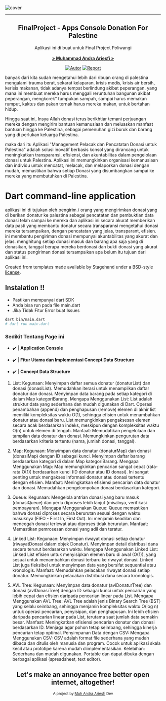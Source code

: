 ![cover](bin/data/dump/watermark.jpg)

------------------------------------
<p align="center">
  <h2 align="center">FinalProject - Apps Console Donation For Palestine</h2>
  <p align="center">
    Aplikasi ini di buat untuk Final Project Poliwangi
    <br/>
    <br/>
    <a href="https://github.com/zzrftixx"><strong>» Muhammad Andra Ariesfi »</strong></a>
    <br/>
  </p>
</p>
<p align="center">
<a href="https://github.com/zzrftixx"><img title="Autor" src="https://img.shields.io/badge/Author-zzrftixx-blue?style=for-the-badge&logo=github"></a> <a href="https://github.com/zzrftixx"><img title="Report" src="https://img.shields.io/badge/Copyring-2024-red?style=for-the-badge&logo=github"></a>
<p>
</p>
banyak dari kita sudah mengetahui lebih dari ribuan orang di palestina mengalami trauma berat, sekarat kelaparan, krisis medis, krisis air bersih, kerisis makanan, tidak adanya tempat berlindung akibat peperangan. yang mana ini membuat mereka harus menggali reruntuhan bangunan akibat peperangan, mengkorek” tumpukan sampah, sampai harus memakan rumput, kaktus dan pakan ternak harus mereka makan, untuk bertahan hidup.

Hingga saat ini, Insya Allah donasi terus berikhtiar temani perjuangan mereka dengan mengirim bantuan kemanusiaan dan meluaskan manfaat bantuan hingga ke Palestina, sebagai pemenuhan gizi buruk dan barang yang di perlukan keluarga Palestina.

maka dari itu Aplikasi "Management Pelacak dan Pencatatan Donasi untuk Palestina" adalah solusi inovatif berbasis konsol yang dirancang untuk meningkatkan transparansi, efisiensi, dan akuntabilitas dalam pengelolaan donasi untuk Palestina. Aplikasi ini memungkinkan organisasi kemanusiaan dan individu untuk mencatat, melacak, dan melaporkan donasi dengan mudah, memastikan bahwa setiap Donasi yang disumbangkan sampai ke mereka yang membutuhkan di Palestina.
</p>

# Dart command-line application 
aplikasi ini di tujukan oleh pengirim / orang yang mengirimkan donasi yang di berikan donatur ke palestina sebagai pencatatan dan pembuktian data donasi telah sampai ke mereka dan aplikasi ini secara akurat memberikan data pasti yang membantu donatur secara transparansi mengetahui donasi mereka tersampaikan, dengan pencatatan yang jelas, transparant, efisien. ini membantu pengiriman donasi mempunyai akuntabilitas yang akurat dan jelas. menghitung setiap donasi masuk dan barang apa saja yang di donasikan, tanggal berapa mereka berdonasi dan bukti donasi yang akurat dan status pengiriman donasi tersampaikan apa belum itu tujuan dari aplikasi ini.

Created from templates made available by Stagehand under a BSD-style
[license](https://github.com/dart-lang/stagehand/blob/master/LICENSE).

## Instalation !!
- Pastikan mempunyai dart SDK
- Anda bisa run pada file main.dart
- Jika Tidak Fitur Error buat Issues

```bash
dart bin/main.dart
# dart run main.dart
```


### Sedikit Tentang Page ini
- ✔️ | **Application Console** 

- ✔️ | **Fitur Utama dan Implementasi Concept Data Structure** 

- ✔️ | **Concept Data Structure** 

1. List:
Kegunaan:
Menyimpan daftar semua donatur (donaturList) dan donasi (donasiList).
Memudahkan iterasi untuk menampilkan daftar donatur dan donasi.
Menyimpan data barang pada setiap kategori di dalam Map kategoriBarang.
Mengapa Menggunakan List:
List adalah struktur data yang sederhana dan mudah digunakan di Dart.
Operasi penambahan (append) dan penghapusan (remove) elemen di akhir list memiliki kompleksitas waktu O(1), sehingga efisien untuk menambahkan donatur atau donasi baru.
List memungkinkan pengaksesan elemen secara acak berdasarkan indeks, meskipun dengan kompleksitas waktu O(n) untuk elemen di tengah.
Manfaat:
Memudahkan pengelolaan dan tampilan data donatur dan donasi.
Memungkinkan pengurutan data berdasarkan kriteria tertentu (nama, jumlah donasi, tanggal).

2. Map:
Kegunaan:
Menyimpan data donatur (donaturMap) dan donasi (donasiMap) dengan ID sebagai kunci.
Menyimpan daftar barang berdasarkan kategori di dalam Map kategoriBarang.
Mengapa Menggunakan Map:
Map memungkinkan pencarian sangat cepat (rata-rata O(1)) berdasarkan kunci (ID donatur atau ID donasi).
Ini sangat penting untuk mengakses informasi donatur atau donasi tertentu dengan efisien.
Manfaat:
Meningkatkan efisiensi pencarian data donatur dan donasi.
Memudahkan pengelompokan donasi berdasarkan kategori.
3. Queue:
Kegunaan:
Mengelola antrian donasi yang baru masuk (donasiQueue) dan perlu diproses lebih lanjut (misalnya, verifikasi pembayaran).
Mengapa Menggunakan Queue:
Queue memastikan bahwa donasi diproses secara berurutan sesuai dengan waktu masuknya (FIFO - First In, First Out).
Ini menjamin keadilan dan mencegah donasi terlewat atau diproses tidak berurutan.
Manfaat:
Memastikan pemrosesan donasi yang adil dan teratur.
4. Linked List:
Kegunaan:
Menyimpan riwayat donasi setiap donatur (riwayatDonasi dalam objek Donatur).
Menyimpan detail distribusi dana secara terurut berdasarkan waktu.
Mengapa Menggunakan Linked List:
Linked List efisien untuk menyisipkan elemen baru di awal (O(1)), yang sesuai untuk menambahkan donasi terbaru ke riwayat donasi.
Linked List juga fleksibel untuk menyimpan data yang bersifat sequential atau kronologis.
Manfaat:
Memudahkan pelacakan riwayat donasi setiap donatur.
Memungkinkan pelacakan distribusi dana secara kronologis.
5. AVL Tree:
Kegunaan:
Menyimpan data donatur (avlDonaturTree) dan donasi (avlDonasiTree) dengan ID sebagai kunci untuk pencarian yang lebih cepat dan efisien daripada pencarian linear pada List.
Mengapa Menggunakan AVL Tree:
AVL Tree adalah jenis Binary Search Tree (BST) yang selalu seimbang, sehingga menjamin kompleksitas waktu O(log n) untuk operasi pencarian, penyisipan, dan penghapusan.
Ini lebih efisien daripada pencarian linear pada List, terutama saat jumlah data semakin besar.
Manfaat:
Meningkatkan efisiensi pencarian donatur dan donasi berdasarkan ID.
Menjaga agar pohon tetap seimbang, sehingga kinerja pencarian tetap optimal.
Penyimpanan Data dengan CSV:
Mengapa Menggunakan CSV:
CSV adalah format file sederhana yang mudah dibaca dan ditulis oleh manusia dan program.
Cocok untuk aplikasi skala kecil atau prototipe karena mudah diimplementasikan.
Kelebihan:
Sederhana dan mudah digunakan.
Portable dan dapat dibuka dengan berbagai aplikasi (spreadsheet, text editor).


<div align="center">
  <h2>Let's make an annoyance free better open internet, altogether!</h2>
  <sub>A project by <a href="https://github.com/zzrftixx" target="_blank">Muh Andra Ariesfi</a> Dev <pub>
</div>


